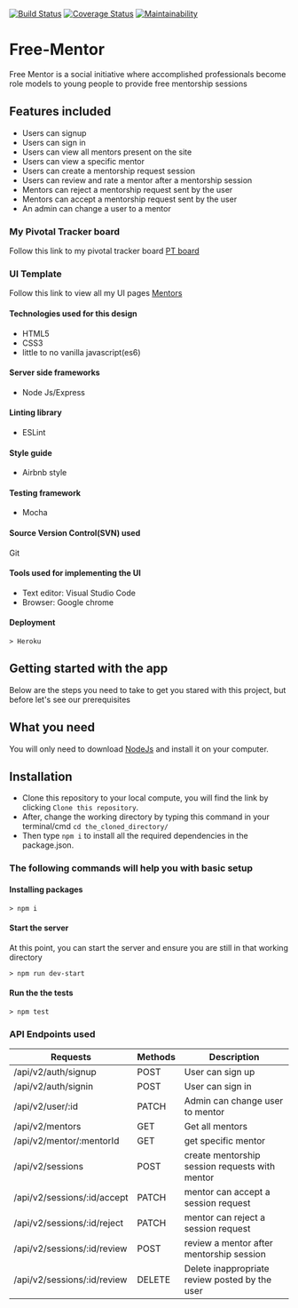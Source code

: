 [![Build Status](https://travis-ci.org/jo-rdan/Free-Mentor.svg?branch=develop)](https://travis-ci.org/jo-rdan/Free-Mentor)
[![Coverage Status](https://coveralls.io/repos/github/jo-rdan/Free-Mentor/badge.svg?branch=develop)](https://coveralls.io/github/jo-rdan/Free-Mentor?branch=develop)
[![Maintainability](https://api.codeclimate.com/v1/badges/dd5ec237723b49f4fe07/maintainability)](https://codeclimate.com/github/jo-rdan/Free-Mentor/maintainability)
# Free-Mentor
Free Mentor is a social initiative where accomplished professionals become role models to young people to provide free mentorship sessions

## Features included
* Users can signup 
* Users can sign in
* Users can view all mentors present on the site
* Users can view a specific mentor
* Users can create a mentorship request session
* Users can review and rate a mentor after a mentorship session
* Mentors can reject a mentorship request sent by the user
* Mentors can accept a mentorship request sent by the user
* An admin can change a user to a mentor

### My Pivotal Tracker board
Follow this link to my pivotal tracker board [PT board]( https://www.pivotaltracker.com/projects/2379765)

### UI Template
Follow this link to view all my UI pages [Mentors](https://jo-rdan.github.io/Free-Mentor/UI/)

#### Technologies used for this design
- HTML5
- CSS3
- little to no vanilla javascript(es6)

#### Server side frameworks
- Node Js/Express
#### Linting library
- ESLint
#### Style guide
- Airbnb style
#### Testing framework
- Mocha
#### Source Version Control(SVN) used
Git

#### Tools used for implementing the UI
- Text editor: Visual Studio Code
- Browser: Google chrome
#### Deployment
```
> Heroku
```
## Getting started with the app
Below are the steps you need to take to get you stared with this project, but before let's see our prerequisites

## What you need
You will only need to download [NodeJs](https://nodejs.org/en/download/) and install it on your computer.

## Installation
* Clone this repository to your local compute, you will find the link by clicking `Clone this repository`.
* After, change the working directory by typing this command in your terminal/cmd `cd the_cloned_directory/` 
* Then type `npm i` to install all the required dependencies in the package.json.

### The following commands will help you with basic setup
#### Installing packages
```
> npm i
```
#### Start the server
At this point, you can start the server and ensure you are still in that working directory
```
> npm run dev-start
```
#### Run the the tests
```
> npm test
```
### API Endpoints used
| Requests | Methods  | Description  |
| ------- | --- | --- |
| /api/v2/auth/signup | POST | User can sign up |
| /api/v2/auth/signin | POST | User can sign in  |
| /api/v2/user/:id | PATCH | Admin can change user to mentor |
| /api/v2/mentors | GET | Get all mentors |
| /api/v2/mentor/:mentorId | GET | get specific mentor |
| /api/v2/sessions | POST | create mentorship session requests with mentor |
| /api/v2/sessions/:id/accept | PATCH | mentor can accept a session request|
| /api/v2/sessions/:id/reject | PATCH | mentor can reject a session request|
| /api/v2/sessions/:id/review | POST | review a mentor after mentorship session|
| /api/v2/sessions/:id/review | DELETE | Delete inappropriate review posted by the user|
